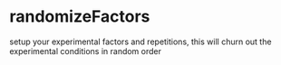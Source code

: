 # randomizeFactors
setup your experimental factors and repetitions, this will churn out the experimental conditions in random order
